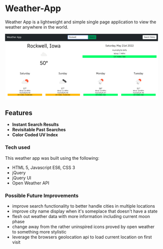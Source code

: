 # Weather-App

Weather App is a lightweight and simple single page application to view the weather anywhere in the world. 

![screen shot of app](assets/ScreenShot.png)

## Features
- **Instant Search Results**
- **Revisitable Past Searches**
- **Color Coded UV Index**

### Tech used
This weather app was built using the following:
- HTML 5, Javascript ES6, CSS 3
- jQuery
- jQuery UI
- Open Weather API

### Possible Future Improvements
* improve search functionality to better handle cities in multiple locations
* improve city name display when it's someplace that doesn't have a state
* flesh out weather data with more information including current moon phase
* change away from the rather uninspired icons proved by open weather to something more stylistic
* leverage the browsers geolocation api to load current location on first visit
